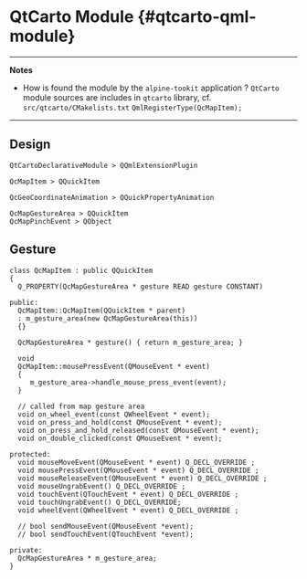 # QtCarto Module {#qtcarto-qml-module}

---
**Notes**

* How is found the module by the `alpine-tookit` application ?
  `QtCarto` module sources are includes in `qtcarto` library, cf. `src/qtcarto/CMakelists.txt`
  `QmlRegisterType(QcMapItem);`
---

## Design

```
QtCartoDeclarativeModule > QQmlExtensionPlugin

QcMapItem > QQuickItem

QcGeoCoordinateAnimation > QQuickPropertyAnimation

QcMapGestureArea > QQuickItem
QcMapPinchEvent > QObject
```

## Gesture

```
class QcMapItem : public QQuickItem
{
  Q_PROPERTY(QcMapGestureArea * gesture READ gesture CONSTANT)

public:
  QcMapItem::QcMapItem(QQuickItem * parent)
  : m_gesture_area(new QcMapGestureArea(this))
  {}

  QcMapGestureArea * gesture() { return m_gesture_area; }

  void
  QcMapItem::mousePressEvent(QMouseEvent * event)
  {
     m_gesture_area->handle_mouse_press_event(event);
  }

  // called from map gesture area
  void on_wheel_event(const QWheelEvent * event);
  void on_press_and_hold(const QMouseEvent * event);
  void on_press_and_hold_released(const QMouseEvent * event);
  void on_double_clicked(const QMouseEvent * event);

protected:
  void mouseMoveEvent(QMouseEvent * event) Q_DECL_OVERRIDE ;
  void mousePressEvent(QMouseEvent * event) Q_DECL_OVERRIDE ;
  void mouseReleaseEvent(QMouseEvent * event) Q_DECL_OVERRIDE ;
  void mouseUngrabEvent() Q_DECL_OVERRIDE ;
  void touchEvent(QTouchEvent * event) Q_DECL_OVERRIDE ;
  void touchUngrabEvent() Q_DECL_OVERRIDE;
  void wheelEvent(QWheelEvent * event) Q_DECL_OVERRIDE ;

  // bool sendMouseEvent(QMouseEvent *event);
  // bool sendTouchEvent(QTouchEvent *event);

private:
  QcMapGestureArea * m_gesture_area;
}
```
